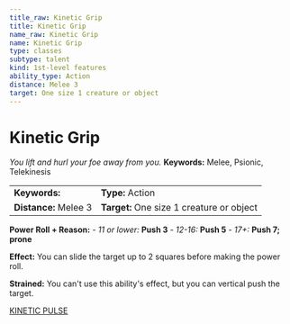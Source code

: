 ```yaml
---
title_raw: Kinetic Grip
title: Kinetic Grip
name_raw: Kinetic Grip
name: Kinetic Grip
type: classes
subtype: talent
kind: 1st-level features
ability_type: Action
distance: Melee 3
target: One size 1 creature or object
---
```


# Kinetic Grip

*You lift and hurl your foe away from you.* **Keywords:** Melee, Psionic, Telekinesis

|                       |                                           |
| :-------------------- | :---------------------------------------- |
| **Keywords:**         | **Type:** Action                          |
| **Distance:** Melee 3 | **Target:** One size 1 creature or object |

**Power Roll + Reason:** - *11 or lower:* **Push 3** - *12-16:* **Push 5** - *17+:* **Push 7; prone**

**Effect:** You can slide the target up to 2 squares before making the power roll.

**Strained:** You can't use this ability's effect, but you can vertical push the target.

[KINETIC PULSE](./Kinetic%20Pulse.md)
